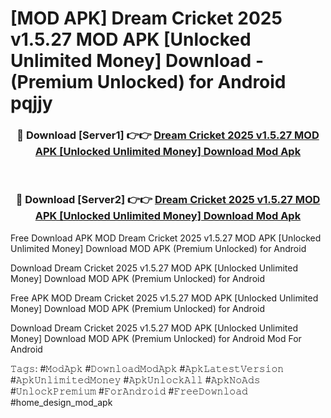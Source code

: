 # [MOD APK] Dream Cricket 2025 v1.5.27 MOD APK [Unlocked Unlimited Money] Download - (Premium Unlocked) for Android pqjjy



<div align="center">
<h3>🔴 Download [Server1] 👉👉 <a href="https://momento.my/?title=Dream_Cricket_2025_v1.5.27_MOD_APK_[Unlocked_Unlimited_Money]_Download">Dream Cricket 2025 v1.5.27 MOD APK [Unlocked Unlimited Money] Download Mod Apk</a></h3><br>

<h3>🔴 Download [Server2] 👉👉 <a href="https://momento.my/?title=Dream_Cricket_2025_v1.5.27_MOD_APK_[Unlocked_Unlimited_Money]_Download">Dream Cricket 2025 v1.5.27 MOD APK [Unlocked Unlimited Money] Download Mod Apk</a></h3>
</div>



Free Download APK MOD Dream Cricket 2025 v1.5.27 MOD APK [Unlocked Unlimited Money] Download MOD APK (Premium Unlocked) for Android

Download Dream Cricket 2025 v1.5.27 MOD APK [Unlocked Unlimited Money] Download MOD APK (Premium Unlocked) for Android

Free APK MOD Dream Cricket 2025 v1.5.27 MOD APK [Unlocked Unlimited Money] Download MOD APK (Premium Unlocked) for Android

Download Dream Cricket 2025 v1.5.27 MOD APK [Unlocked Unlimited Money] Download MOD APK (Premium Unlocked) for Android Mod For Android

𝚃𝚊𝚐𝚜: #𝙼𝚘𝚍𝙰𝚙𝚔 #𝙳𝚘𝚠𝚗𝚕𝚘𝚊𝚍𝙼𝚘𝚍𝙰𝚙𝚔 #𝙰𝚙𝚔𝙻𝚊𝚝𝚎𝚜𝚝𝚅𝚎𝚛𝚜𝚒𝚘𝚗 #𝙰𝚙𝚔𝚄𝚗𝚕𝚒𝚖𝚒𝚝𝚎𝚍𝙼𝚘𝚗𝚎𝚢 #𝙰𝚙𝚔𝚄𝚗𝚕𝚘𝚌𝚔𝙰𝚕𝚕 #𝙰𝚙𝚔𝙽𝚘𝙰𝚍𝚜 #𝚄𝚗𝚕𝚘𝚌𝚔𝙿𝚛𝚎𝚖𝚒𝚞𝚖 #𝙵𝚘𝚛𝙰𝚗𝚍𝚛𝚘𝚒𝚍 #𝙵𝚛𝚎𝚎𝙳𝚘𝚠𝚗𝚕𝚘𝚊𝚍 #home_design_mod_apk
